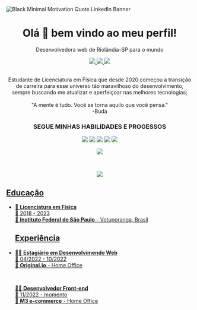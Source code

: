 ![Black Minimal Motivation Quote LinkedIn Banner](https://user-images.githubusercontent.com/98420637/198363808-4b63c16d-c5b4-4d3d-8bca-063ead026553.png)

<h1 align='center'>
  Olá 👋 bem vindo ao meu perfil!
</h1>

<p align='center'>
  Desenvolvedora web de Riolândia-SP para o mundo
</p>

<p align='center'>
   <a href="https://www.instagram.com/ferreira__yasmim/">
    <img src="https://img.shields.io/badge/Gmail-D14836?style=for-the-badge&logo=gmail&logoColor=white" />        
  </a>  
  <a href="https://www.linkedin.com/mwlite/in/yasmim-fernanda-ferreira-184bb3162">
    <img src="https://img.shields.io/badge/linkedin-%230077B5.svg?&style=for-the-badge&logo=linkedin&logoColor=white" />
  </a>   
 <a href="mailto:yasmimffeira@gmail.com">
    <img src="https://img.shields.io/badge/instagram-%23E4405F.svg?&style=for-the-badge&logo=instagram&logoColor=white" />        
  </a>   
</p>

<p align='center'>
   </br>
  Estudante de Licenciatura em Física que desde 2020 começou a transição de carreira para esse universo tão maravilhoso do desenvolvimento, sempre buscando me atualizar e aperfeiçoar nas melhores tecnologias;
  </br>
   </br>
  "A mente é tudo. Você se torna aquilo que você pensa."
   </br>
  -Buda
   </br>
</p>

<h3 align='center'>
  SEGUE MINHAS HABILIDADES E PROGESSOS
 </h3>

<p align='center'>
 <img src="https://img.shields.io/badge/React-20232A?style=for-the-badge&logo=react&logoColor=61DAFB">    <img src="https://img.shields.io/badge/JavaScript-323330?style=for-the-badge&logo=javascript&logoColor=F7DF1E">    <img src="https://img.shields.io/badge/TypeScript-007ACC?style=for-the-badge&logo=typescript&logoColor=white">     <img src="https://img.shields.io/badge/HTML5-E34F26?style=for-the-badge&logo=html5&logoColor=white">    <img src="https://img.shields.io/badge/Sass-CC6699?style=for-the-badge&logo=sass&logoColor=white">  
 </p>


<p align='center'>
  <a href="#"><img src="https://github-readme-stats.vercel.app/api?username=YasmimFFerreira&show_icons=true&theme=synthwave">
 </p>
  </br>
<p align='center'>
 <a href="#"><img src="https://github-readme-stats.vercel.app/api/top-langs/?username=YasmimFFerreira&show_icons=true&theme=synthwave">
    </p>

  ##  Educação
- 📖 **Licenciatura em Física** \
📆 2018 - 2023\
📍 **Instituto Federal de São Paulo** - Votuporanga, Brasil
  
  
  ##  Experiência

- 👨‍💻 **Estagiário em Desenvolvimendo Web** \
📆 04/2022 - 10/2022\
📍 **Original.io** - Home Office
  
  </br>
  
   👨‍💻 **Desenvolvedor Front-end** \
📆 11/2022 - momento\
📍 **M3 e-commerce** - Home Office
  
